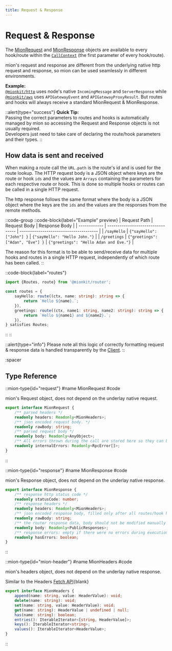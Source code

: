 ```yaml
---
title: Request & Response
---
```


# Request & Response

The [MionRequest](#request) and [MionResponse](#response) objects are available to every hook/route within the [`CallContext`](./3.call-context.md) (the first parameter of every hook/route).

mion's request and response are different from the underlying native http request and response, so mion can be used seamlessly in different environments.

**Example:**    
[`@mionkit/http`](../3.platforms/1.node-js.md) uses node's native `IncomingMessage` and `ServerResponse` while [`@mionkit/aws`](../3.platforms/3.aws-lambda.md) uses `APIGatewayEvent` and `APIGatewayProxyResult`. But routes and hooks will always receive a standard MionRequest & MionResponse.


::alert{type="success"}
**Quick Tip:**
<br>
Passing the correct parameters to routes and hooks is automatically managed by mion so accessing the Request and Response objects is not usually required.
<br>
Developers just need to take care of declaring the route/hook parameters and their types.
::

## How data is sent and received

When making a route call the `URL.path` is the route's id and is used for the route lookup. The HTTP request body is a JSON object where keys are the route or hook `ids` and the values are `Arrays` containing the parameters for each respective route or hook. This is done so multiple hooks or routes can be called in a single HTTP request.

The http response follows the same format where the body is a JSON object where the keys are the `ids` and the values are the responses from the remote methods.

::code-group
::code-block{label="Example" preview}
| Request Path | Request Body                      | Response Body                          |
| ------------ | --------------------------------- | -------------------------------------- |
| `/sayHello`  | `{"sayHello": ["John"] }`         | `{"sayHello": "Hello John."}`          |
| `/greetings` | `{"greetings": ["Adan", "Eve"] }` | `{"greetings": "Hello Adan and Eve."}` |

The reason for this format is to be able to send/receive data for multiple hooks and routes in a single HTTP request, independently of which route has been called.
::

::code-block{label="routes"}
<!-- embedme ../../../packages/router/examples/req-resp.routes.ts -->
```ts
import {Routes, route} from '@mionkit/router';

const routes = {
    sayHello: route((ctx, name: string): string => {
        return `Hello ${name}.`;
    }),
    greetings: route((ctx, name1: string, name2: string): string => {
        return `Hello ${name1} and ${name2}.`;
    }),
} satisfies Routes;

```
::
::

::alert{type="info"}
Please note all this logic of correctly formatting request & response data is handled transparently by the [Client](./4.client.md).
::


:spacer

## Type Reference

::mion-type{id="request"}
#name
MionRequest
#code

mion's Request object, does not depend on the underlay native request.

<!-- embedme ../../../packages/router/src/types/context.ts#L31-L40 -->
```ts
export interface MionRequest {
    /** parsed headers */
    readonly headers: Readonly<MionHeaders>;
    /** json encoded request body. */
    readonly rawBody: string;
    /** parsed request body */
    readonly body: Readonly<AnyObject>;
    /** All errors thrown during the call are stored here so they can bee logged or handler by a some error handler hook */
    readonly internalErrors: Readonly<RpcError[]>;
}
```
::


::mion-type{id="response"}
#name
MionResponse
#code

mion's Response object, does not depend on the underlay native response.

<!-- embedme ../../../packages/router/src/types/context.ts#L43-L54 -->
```ts
export interface MionResponse {
    /** response http status code */
    readonly statusCode: number;
    /** response headers */
    readonly headers: Readonly<MionHeaders>;
    /** json encoded response body, filled only after all routes/hook has ben finalized. */
    readonly rawBody: string;
    /** the router response data, body should not be modified manually so marked as Read Only */
    readonly body: Readonly<PublicResponses>;
    /** response errors: empty if there were no errors during execution */
    readonly hasErrors: boolean;
}
```
::


::mion-type{id="mion-header"}
#name
MionHeaders
#code

mion's headers object, does not depend on the underlay native response.

Similar to the Headers [Fetch API](https://developer.mozilla.org/en-US/docs/Web/API/Headers){blank}

<!-- embedme ../../../packages/router/src/types/context.ts#L60-L69 -->
```ts
export interface MionHeaders {
    append(name: string, value: HeaderValue): void;
    delete(name: string): void;
    set(name: string, value: HeaderValue): void;
    get(name: string): HeaderValue | undefined | null;
    has(name: string): boolean;
    entries(): IterableIterator<[string, HeaderValue]>;
    keys(): IterableIterator<string>;
    values(): IterableIterator<HeaderValue>;
}
```
::


